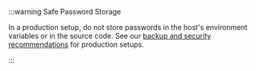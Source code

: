 :::warning Safe Password Storage

In a production setup, do not store passwords in the host's environment variables or in the source code. See
our [backup and security recommendations](/introduction/how_tos/backup_security) for
production setups.

:::
